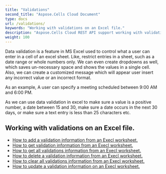 ```yaml
---
title: "Validations"
second_title: "Aspose.Cells Cloud Document"
type: docs
url: /validations/
keywords: "Working with validations on an Excel file."
description: "Aspose.Cells Cloud REST API support working with validations on an Excel file. SDK support kinds of development languages. They include Android, C#, Go, Java, NodeJS, Perl, PHP, Python, Ruby, and swift."
weight: 100
---
```



Data validation is a feature in MS Excel used to control what a user can enter in a cell of an excel sheet. Like, restrict entries in a sheet, such as a date range or whole numbers only. We can even create dropdowns as well, which saves un-necessary space and shows the values in a single cell. Also, we can create a customized message which will appear user insert any incorrect value or an incorrect format.

As an example, A user can specify a meeting scheduled between 9:00 AM and 6:00 PM.

As we can use data validation in excel to make sure a value is a positive number, a date between 15 and 30, make sure a date occurs in the next 30 days, or make sure a text entry is less than 25 characters etc.

## Working with validations on an Excel file.

- [How to add a validation information from an Execl worksheet.](/cells/validations/delete/)
- [How to get validation information from an Execl worksheet.](/cells/validations/get/)
- [How to get all validations information from an Execl worksheet.](/cells/validations/get-all/)
- [How to delete a validation information from an Execl worksheet.](/cells/validations/delete/)
- [How to clear all validations information from an Execl worksheet.](/cells/validations/clear/)
- [How to update a validation information on an Execl worksheet.](/cells/validations/update/)